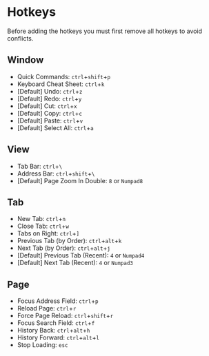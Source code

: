 # Hotkeys
Before adding the hotkeys you must first remove all hotkeys to avoid conflicts.

## Window
- Quick Commands: `ctrl`+`shift`+`p`
- Keyboard Cheat Sheet: `ctrl`+`k`
- [Default] Undo: `ctrl`+`z`
- [Default] Redo: `ctrl`+`y`
- [Default] Cut: `ctrl`+`x`
- [Default] Copy: `ctrl`+`c`
- [Default] Paste: `ctrl`+`v`
- [Default] Select All: `ctrl`+`a`
## View
- Tab Bar: `ctrl`+`\`
- Address Bar: `ctrl`+`shift`+`\`
- [Default] Page Zoom In Double: `8` or `Numpad8`
## Tab
- New Tab: `ctrl`+`n`
- Close Tab: `ctrl`+`w`
- Tabs on Right: `ctrl`+`]`
- Previous Tab (by Order): `ctrl`+`alt`+`k`
- Next Tab (by Order): `ctrl`+`alt`+`j`
- [Default] Previous Tab (Recent): `4` or `Numpad4`
- [Default] Next Tab (Recent):  `4` or `Numpad3`
## Page
- Focus Address Field: `ctrl`+`p`
- Reload Page: `ctrl`+`r`
- Force Page Reload: `ctrl`+`shift`+`r`
- Focus Search Field: `ctrl`+`f`
- History Back: `ctrl`+`alt`+`h`
- History Forward: `ctrl`+`alt`+`l`
- Stop Loading: `esc`